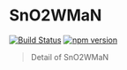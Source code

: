 # SnO2WMaN

[![Build Status](https://travis-ci.org/SnO2WMaN/SnO2WMaN.svg?branch=master)](https://travis-ci.org/SnO2WMaN/SnO2WMaN)
[![npm version](https://badge.fury.io/js/sno2wman.svg)](https://www.npmjs.com/package/sno2wman)

> Detail of SnO2WMaN
